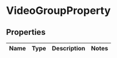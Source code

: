 
# VideoGroupProperty

## Properties
Name | Type | Description | Notes
------------ | ------------- | ------------- | -------------




